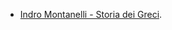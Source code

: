 - [Indro Montanelli - Storia dei Greci](https://www.ibs.it/storia-dei-greci-libro-indro-montanelli/e/9788817115124).